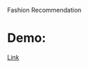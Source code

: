Fashion Recommendation
# Demo: 
[Link](https://longkhanh-fam-test-gradio-gradio-5nwpcp.streamlit.app/)
